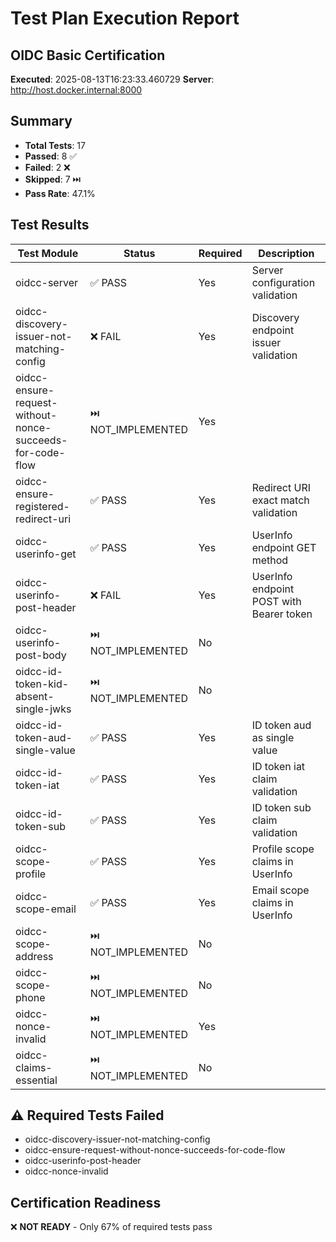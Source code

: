# Test Plan Execution Report

## OIDC Basic Certification
**Executed**: 2025-08-13T16:23:33.460729
**Server**: http://host.docker.internal:8000

## Summary
- **Total Tests**: 17
- **Passed**: 8 ✅
- **Failed**: 2 ❌
- **Skipped**: 7 ⏭️
- **Pass Rate**: 47.1%

## Test Results

| Test Module | Status | Required | Description |
|-------------|--------|----------|-------------|
| oidcc-server | ✅ PASS | Yes | Server configuration validation |
| oidcc-discovery-issuer-not-matching-config | ❌ FAIL | Yes | Discovery endpoint issuer validation |
| oidcc-ensure-request-without-nonce-succeeds-for-code-flow | ⏭️ NOT_IMPLEMENTED | Yes |  |
| oidcc-ensure-registered-redirect-uri | ✅ PASS | Yes | Redirect URI exact match validation |
| oidcc-userinfo-get | ✅ PASS | Yes | UserInfo endpoint GET method |
| oidcc-userinfo-post-header | ❌ FAIL | Yes | UserInfo endpoint POST with Bearer token |
| oidcc-userinfo-post-body | ⏭️ NOT_IMPLEMENTED | No |  |
| oidcc-id-token-kid-absent-single-jwks | ⏭️ NOT_IMPLEMENTED | No |  |
| oidcc-id-token-aud-single-value | ✅ PASS | Yes | ID token aud as single value |
| oidcc-id-token-iat | ✅ PASS | Yes | ID token iat claim validation |
| oidcc-id-token-sub | ✅ PASS | Yes | ID token sub claim validation |
| oidcc-scope-profile | ✅ PASS | Yes | Profile scope claims in UserInfo |
| oidcc-scope-email | ✅ PASS | Yes | Email scope claims in UserInfo |
| oidcc-scope-address | ⏭️ NOT_IMPLEMENTED | No |  |
| oidcc-scope-phone | ⏭️ NOT_IMPLEMENTED | No |  |
| oidcc-nonce-invalid | ⏭️ NOT_IMPLEMENTED | Yes |  |
| oidcc-claims-essential | ⏭️ NOT_IMPLEMENTED | No |  |

## ⚠️ Required Tests Failed
- oidcc-discovery-issuer-not-matching-config
- oidcc-ensure-request-without-nonce-succeeds-for-code-flow
- oidcc-userinfo-post-header
- oidcc-nonce-invalid

## Certification Readiness
❌ **NOT READY** - Only 67% of required tests pass
